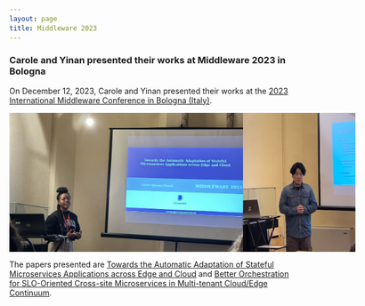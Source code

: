 ```yaml
---
layout: page
title: Middleware 2023
---
```


<h3>Carole and Yinan presented their works at Middleware 2023 in Bologna</h3>

On December 12, 2023, Carole and Yinan presented their works at the <a href="https://middleware-conf.github.io/2023/" target="_blank">2023 International Middleware Conference in Bologna (Italy)</a>.

<div style="display: flex; justify-content: space-around;">
    <img src="/images/Middleware2023-1.png" style="height: 250px">
    <img src="/images/Middleware2023-2.jpg" style="width: 40%;">
</div>

The papers presented are <a href="https://dl.acm.org/doi/abs/10.1145/3626564.3629095" target="_blank">Towards the Automatic Adaptation of Stateful Microservices Applications across Edge and Cloud</a> and <a href="https://dl.acm.org/doi/abs/10.1145/3626564.3629091" target="_blank">Better Orchestration for SLO-Oriented Cross-site Microservices in Multi-tenant Cloud/Edge Continuum</a>.